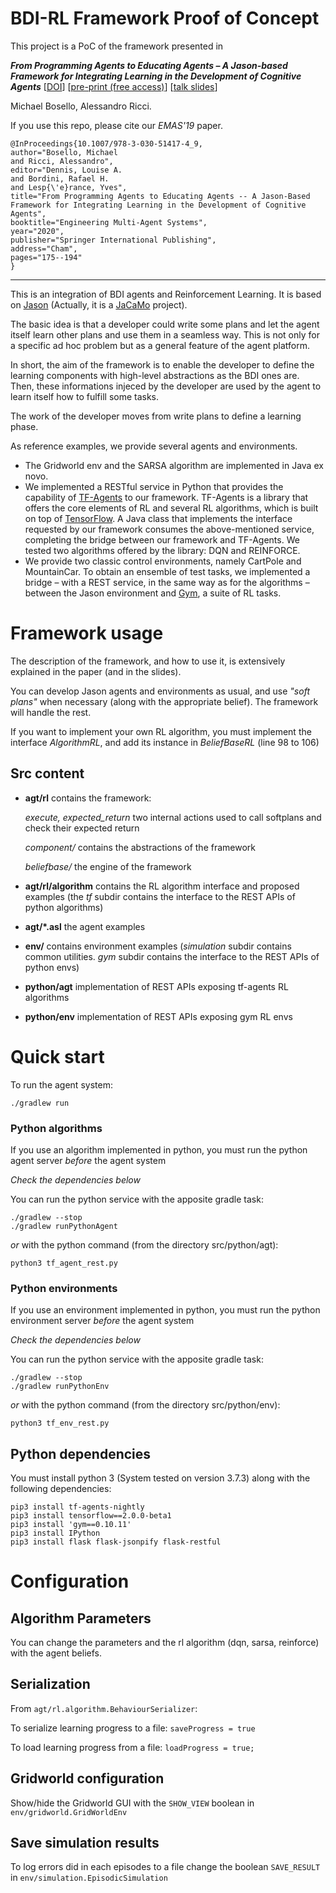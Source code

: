 # BDI-RL Framework Proof of Concept

This project is a PoC of the framework presented in 

***From Programming Agents to Educating Agents – A Jason-based Framework for Integrating Learning in the Development of Cognitive Agents***
[[DOI](https://doi.org/10.1007/978-3-030-51417-4_9)]
[[pre-print (free access)](https://cgi.csc.liv.ac.uk/~lad/emas2019/accepted/EMAS2019_paper_33.pdf)]
[[talk slides](https://www.slideshare.net/MichaelBosello/emas-2019-from-programming-agents-to-educating-agents)]

Michael Bosello, Alessandro Ricci.

If you use this repo, please cite our *EMAS'19* paper.

```
@InProceedings{10.1007/978-3-030-51417-4_9,
author="Bosello, Michael
and Ricci, Alessandro",
editor="Dennis, Louise A.
and Bordini, Rafael H.
and Lesp{\'e}rance, Yves",
title="From Programming Agents to Educating Agents -- A Jason-Based Framework for Integrating Learning in the Development of Cognitive Agents",
booktitle="Engineering Multi-Agent Systems",
year="2020",
publisher="Springer International Publishing",
address="Cham",
pages="175--194"
}
```

___

This is an integration of BDI agents and Reinforcement Learning.
It is based on [Jason](http://jason.sourceforge.net/wp/) (Actually, it is a [JaCaMo](http://jacamo.sourceforge.net/) project).

The basic idea is that a developer could write some plans and let the agent itself learn other plans and use them in a seamless way. This is not only for a specific ad hoc problem but as a general feature of the agent platform.

In short, the aim of the framework is to enable the developer to define the learning components with high-level abstractions as the BDI ones are. Then, these informations injeced by the developer are used by the agent to learn itself how to fulfill some tasks. 

The work of the developer moves from write plans to define a learning phase.

As reference examples, we provide several agents and environments.
+ The Gridworld env and the SARSA algorithm are implemented in Java ex novo.
+ We implemented a RESTful service in Python that provides the capability of [TF-Agents](https://github.com/tensorflow/agents) to our framework. TF-Agents is a library that offers the core elements of RL and several RL algorithms, which is built on top of [TensorFlow](https://www.tensorflow.org/). A Java class that implements the interface requested by our framework consumes the above-mentioned service, completing the bridge between our framework and TF-Agents. We tested two algorithms offered by the library: DQN and REINFORCE.
+ We provide two classic control environments, namely CartPole and MountainCar. To obtain an ensemble of test tasks, we implemented a bridge – with a REST service, in the same way as for the algorithms – between the Jason environment and [Gym](https://github.com/openai/gym), a suite of RL tasks.

# Framework usage
The description of the framework, and how to use it, is extensively explained in the paper (and in the slides).

You can develop Jason agents and environments as usual, and use *"soft plans"* when necessary (along with the appropriate belief). The framework will handle the rest.

If you want to implement your own RL algorithm, you must implement the interface *AlgorithmRL*, and add its instance in *BeliefBaseRL* (line 98 to 106)

## Src content

+ **agt/rl** contains the framework:

	*execute, expected_return* two internal actions used to call softplans and check their expected return

	*component/* contains the abstractions of the framework

	*beliefbase/* the engine of the framework

+ **agt/rl/algorithm** contains the RL algorithm interface and proposed examples (the *tf* subdir contains the interface to the REST APIs of python algorithms)
+ **agt/*.asl** the agent examples

+ **env/** contains environment examples (*simulation* subdir contains common utilities. *gym* subdir contains the interface to the REST APIs of python envs)

+ **python/agt** implementation of REST APIs exposing tf-agents RL algorithms

+ **python/env** implementation of REST APIs exposing gym RL envs

# Quick start
To run the agent system:

	./gradlew run

### Python algorithms 
If you use an algorithm implemented in python, you must run the python agent server _before_ the agent system

*Check the dependencies below*

You can run the python service with the apposite gradle task:

	./gradlew --stop
	./gradlew runPythonAgent

_or_ with the python command (from the directory src/python/agt):

	python3 tf_agent_rest.py

### Python environments 
If you use an environment implemented in python, you must run the python environment server _before_ the agent system

*Check the dependencies below*

You can run the python service with the apposite gradle task:

	./gradlew --stop
	./gradlew runPythonEnv

_or_ with the python command (from the directory src/python/env):

	python3 tf_env_rest.py

## Python dependencies
You must install python 3 (System tested on version 3.7.3) along with the following dependencies:

	pip3 install tf-agents-nightly
	pip3 install tensorflow==2.0.0-beta1
	pip3 install 'gym==0.10.11'
	pip3 install IPython
	pip3 install flask flask-jsonpify flask-restful
# Configuration
## Algorithm Parameters
You can change the parameters and the rl algorithm (dqn, sarsa, reinforce) with the agent beliefs.

## Serialization
From `agt/rl.algorithm.BehaviourSerializer`:

To serialize learning progress to a file: `saveProgress = true`

To load learning progress from a file: `loadProgress = true;`

## Gridworld configuration
Show/hide the Gridworld GUI with the `SHOW_VIEW` boolean in `env/gridworld.GridWorldEnv`

## Save simulation results
To log errors did in each episodes to a file change the boolean `SAVE_RESULT` in `env/simulation.EpisodicSimulation`
